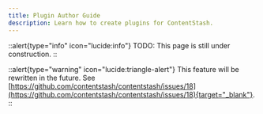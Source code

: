```yaml
---
title: Plugin Author Guide
description: Learn how to create plugins for ContentStash.
---
```


::alert{type="info" icon="lucide:info"}
TODO: This page is still under construction.
::

::alert{type="warning" icon="lucide:triangle-alert"}
This feature will be rewritten in the future. See [https://github.com/contentstash/contentstash/issues/18](https://github.com/contentstash/contentstash/issues/18){target="_blank"}.
::

